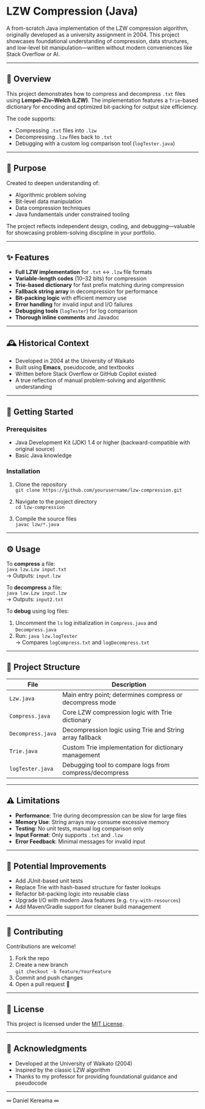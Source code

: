 # LZW Compression (Java)

A from-scratch Java implementation of the LZW compression algorithm, originally developed as a university assignment in 2004. This project showcases foundational understanding of compression, data structures, and low-level bit manipulation—written without modern conveniences like Stack Overflow or AI.

---

## 📘 Overview

This project demonstrates how to compress and decompress `.txt` files using **Lempel–Ziv–Welch (LZW)**. The implementation features a `Trie`-based dictionary for encoding and optimized bit-packing for output size efficiency.

The code supports:
- Compressing `.txt` files into `.lzw`
- Decompressing `.lzw` files back to `.txt`
- Debugging with a custom log comparison tool (`logTester.java`)

---

## 🎯 Purpose

Created to deepen understanding of:
- Algorithmic problem solving
- Bit-level data manipulation
- Data compression techniques
- Java fundamentals under constrained tooling

The project reflects independent design, coding, and debugging—valuable for showcasing problem-solving discipline in your portfolio.

---

## ✨ Features

- **Full LZW implementation** for `.txt` ↔ `.lzw` file formats
- **Variable-length codes** (10–32 bits) for compression
- **Trie-based dictionary** for fast prefix matching during compression
- **Fallback string array** in decompression for performance
- **Bit-packing logic** with efficient memory use
- **Error handling** for invalid input and I/O failures
- **Debugging tools** (`logTester`) for log comparison
- **Thorough inline comments** and Javadoc

---

## 🕰️ Historical Context

- Developed in 2004 at the University of Waikato
- Built using **Emacs**, pseudocode, and textbooks
- Written before Stack Overflow or GitHub Copilot existed
- A true reflection of manual problem-solving and algorithmic understanding

---

## 🚀 Getting Started

### Prerequisites
- Java Development Kit (JDK) 1.4 or higher (backward-compatible with original source)
- Basic Java knowledge

### Installation

1. Clone the repository  
   `git clone https://github.com/yourusername/lzw-compression.git`

2. Navigate to the project directory  
   `cd lzw-compression`

3. Compile the source files  
   `javac lzw/*.java`

---

## ⚙️ Usage

To **compress** a file:  
`java lzw.Lzw input.txt`  
→ Outputs: `input.lzw`

To **decompress** a file:  
`java lzw.Lzw input.lzw`  
→ Outputs: `input2.txt`

To **debug** using log files:  
1. Uncomment the `ls` log initialization in `Compress.java` and `Decompress.java`  
2. Run: `java lzw.logTester`  
→ Compares `logCompress.txt` and `logDecompress.txt`

---

## 📁 Project Structure

| File              | Description                                              |
|-------------------|----------------------------------------------------------|
| `Lzw.java`        | Main entry point; determines compress or decompress mode |
| `Compress.java`   | Core LZW compression logic with Trie dictionary          |
| `Decompress.java` | Decompression logic using Trie and String array fallback |
| `Trie.java`       | Custom Trie implementation for dictionary management     |
| `logTester.java`  | Debugging tool to compare logs from compress/decompress  |

---

## ⚠️ Limitations

- **Performance**: Trie during decompression can be slow for large files  
- **Memory Use**: String arrays may consume excessive memory  
- **Testing**: No unit tests, manual log comparison only  
- **Input Format**: Only supports `.txt` and `.lzw`  
- **Error Feedback**: Minimal messages for invalid input

---

## 🔧 Potential Improvements

- Add JUnit-based unit tests
- Replace Trie with hash-based structure for faster lookups
- Refactor bit-packing logic into reusable class
- Upgrade I/O with modern Java features (e.g. `try-with-resources`)
- Add Maven/Gradle support for cleaner build management

---

## 🤝 Contributing

Contributions are welcome!  
1. Fork the repo  
2. Create a new branch  
   `git checkout -b feature/YourFeature`  
3. Commit and push changes  
4. Open a pull request 🚀

---

## 📄 License

This project is licensed under the [MIT License](./LICENSE).

---

## 🙏 Acknowledgments

- Developed at the University of Waikato (2004)  
- Inspired by the classic LZW algorithm  
- Thanks to my professor for providing foundational guidance and pseudocode

---

∞ Daniel Kereama ∞
